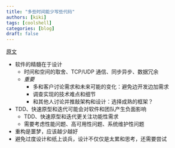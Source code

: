 ```yaml
---
title: "多些时间能少写些代码"
authors: [kiki]
tags: [coolshell]
categories: [blog]
draft: false
---
```


[原文](https://coolshell.cn/articles/5686.html)

- 软件的精髓在于设计
  - 时间和空间的取舍、TCP/UDP 通信、同步异步、数据冗余
  - *重要*
    - 多和客户讨论需求和未来可能的变化：避免边开发边加需求
    - 调查实现的技术难点和细节
    - 和其他人讨论并推敲架构和设计：选择成熟的框架？
- TDD、快速原型和迭代可能会对软件和团队产生负面影响
  - TDD、快速原型和迭代更关注功能性需求
  - 需要考虑性能问题、高可用性问题、系统维护性问题
- 重构是噩梦，应该越少越好
- 避免过度设计和纸上谈兵，设计不仅仅是太累和思考，还需要尝试
